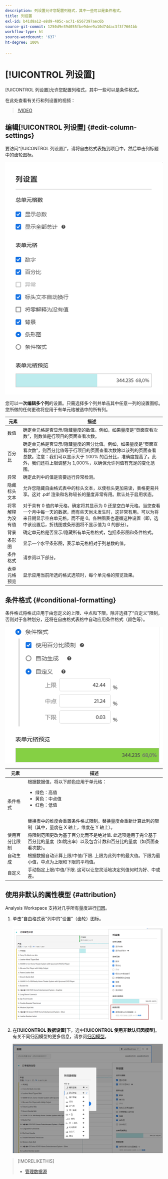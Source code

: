 ```yaml
---
description: 列设置允许您配置列格式，其中一些可以是条件格式。
title: 列设置
exl-id: b41d8a12-e8d9-405c-ac71-6567397aec6b
source-git-commit: 1250d9e39d055fbe9dee9a10d74dac3f3f7661bb
workflow-type: ht
source-wordcount: '637'
ht-degree: 100%

---
```


# [!UICONTROL 列设置]

[!UICONTROL 列设置]允许您配置列格式，其中一些可以是条件格式。

在此处查看有关行和列设置的视频：

>[!VIDEO](https://video.tv.adobe.com/v/40382/?quality=12)

## 编辑[!UICONTROL 列设置] {#edit-column-settings}

要访问“[!UICONTROL 列设置]”，请将自由格式表拖到项目中，然后单击列标题中的齿轮图标。

![](assets/column_settings.png)

您可以&#x200B;**一次编辑多个列**&#x200B;的设置。只需选择多个列并单击其中任意一列的设置图标。您所做的任何更改将应用于有单元格被选中的所有列。

| 元素 | 描述 |
| --- | --- |
| 数值 | 确定单元格是否显示/隐藏量度的数值。例如，如果量度是“页面查看次数”，则数值是行项目的页面查看次数。 |
| 百分比 | 确定单元格是否显示/隐藏量度的百分比值。例如，如果量度是“页面查看次数”，则百分比值等于行项目的页面查看次数除以该列的页面查看总数。注意：我们可以显示大于 100% 的百分比，准确度提高了。此外，我们还将上限调整为 1,000%，以确保允许列值有充足的变化范围。 |
| 异常 | 确定此列中的值是否要运行异常检测。 |
| 隐藏标头文本 | 允许您隐藏自由格式表中的标头文本，以使标头更加易读，表格更易共享。这对 .pdf 渲染和名称较长的量度非常有用。默认处于启用状态。 |
| 将零解释为没有值 | 对于具有 0 值的单元格，确定将其显示为 0 还是空白单元格。当您查看一个月中每一天的数据，而有些天尚未发生时，这非常有用。可以为将来日期显示空白单元格，而不是 0。各种图表也遵循这种设置（即，选中该设置后，折线图或条形图将不显示值为 0 的部分）。 |
| 背景 | 确定单元格是否显示/隐藏所有单元格格式，包括条形图和条件格式。 |
| 条形图 | 显示一个水平条形图，表示单元格相对于列总数的值。 |
| 条件格式 | 请参阅以下部分。 |
| 表单元格预览 | 显示应用当前所选的格式选项时，每个单元格的预览效果。 |

## 条件格式 {#conditional-formatting}

条件格式将格式应用于由您定义的上限、中点和下限。除非选择了“自定义”限制，否则对于各种划分，还将在自由格式表格中自动应用条件格式（颜色等）。

![](assets/conditional-formatting.png)

| 元素 | 描述 |
| --- | --- |
| 条件格式 | 根据数据值，将以下颜色应用于单元格： <ul><li>绿色：高值</li><li>黄色：中点值</li><li>红色：低值</li></ul> <br>替换表中的维度会重置条件格式限制。替换量度会重新计算此列的限制（其中，量度在 X 轴上，维度在 Y 轴上）。 |
| 使用百分比限制 | 将限制范围更改为基于百分比而不是绝对值. 此选项适用于完全基于百分比的量度（如跳出率）以及包含计数和百分比的量度（如页面查看次数）。 |
| 自动生成 | 根据数据自动计算上限/中值/下限. 上限为此列中的最大值。下限为最小值，中点为上限和下限的平均值。 |
| 自定义 | 手动指定上限/中值/下限. 这可以让您灵活地决定列值何时为好、中或差。 |

## 使用非默认的属性模型 {#attribution}

Analysis Workspace 支持对几乎所有量度进行[归因](/help/analysis-workspace/attribution/overview.md)。

1. 单击“自由格式表”列中的“设置”（齿轮）图标。

   ![“归因”复选框](assets/attribution-checkbox.png)

1. 在&#x200B;**[!UICONTROL 数据设置]**&#x200B;下，选中&#x200B;**[!UICONTROL 使用非默认归因模型]**。有关不同归因模型的更多信息，请参阅[归因模型](/help/analysis-workspace/attribution/models.md)。

   ![选择归因模型](assets/attribution-select.png)

>[!MORELIKETHIS]
>
>* [管理数据源](/help/analysis-workspace/visualizations/t-sync-visualization.md)

